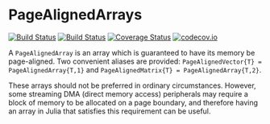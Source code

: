 # PageAlignedArrays

[![Build Status](https://travis-ci.org/ajkeller34/PageAlignedArrays.jl.svg?branch=master)](https://travis-ci.org/ajkeller34/PageAlignedArrays.jl)
[![Build Status](https://ci.appveyor.com/api/projects/status/953iyvhr2520hahg?svg=true)](https://ci.appveyor.com/project/ajkeller34/pagealignedarrays-jl)
[![Coverage Status](https://coveralls.io/repos/ajkeller34/PageAlignedArrays.jl/badge.svg?branch=master&service=github)](https://coveralls.io/github/ajkeller34/PageAlignedArrays.jl?branch=master)
[![codecov.io](http://codecov.io/github/ajkeller34/PageAlignedArrays.jl/coverage.svg?branch=master)](http://codecov.io/github/ajkeller34/PageAlignedArrays.jl?branch=master)

A `PageAlignedArray` is an array which is guaranteed to have its memory be
page-aligned. Two convenient aliases are provided: `PageAlignedVector{T} = PageAlignedArray{T,1}`
and `PageAlignedMatrix{T} = PageAlignedArray{T,2}`.

These arrays should not be preferred in ordinary circumstances. However, some streaming
DMA (direct memory access) peripherals may require a block of memory to be allocated on a
page boundary, and therefore having an array in Julia that satisfies this requirement can be
useful.
